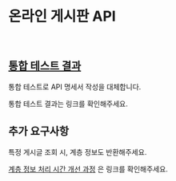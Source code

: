 # 온라인 게시판 API

<br/>

## [통합 테스트 결과](https://github.com/kimdev0206/wanted-pre-onboarding-backend/wiki/%5B%EB%AC%B8%EC%84%9C%5D-%ED%86%B5%ED%95%A9-%ED%85%8C%EC%8A%A4%ED%8A%B8-%EA%B2%B0%EA%B3%BC)

통합 테스트로 API 명세서 작성을 대체합니다.

통합 테스트 결과는 링크를 확인해주세요.

## 추가 요구사항

특정 게시글 조회 시, 계층 정보도 반환해주세요.

[계층 정보 처리 시간 개선 과정](https://github.com/kimdev0206/wanted-pre-onboarding-backend/wiki/%5B%EC%84%B1%EB%8A%A5-%EA%B0%9C%EC%84%A0%5D-%EA%B3%84%EC%B8%B5-%EC%A0%95%EB%B3%B4-%EC%9D%BD%EA%B8%B0-%EC%9E%91%EC%97%85-%EA%B0%9C%EC%84%A0-%EA%B3%BC%EC%A0%95) 은 링크를 확인해주세요.
